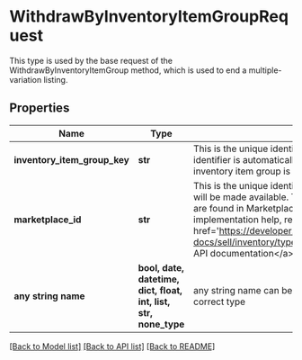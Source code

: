 # WithdrawByInventoryItemGroupRequest

This type is used by the base request of the WithdrawByInventoryItemGroup method, which is used to end a multiple-variation listing.

## Properties
Name | Type | Description | Notes
------------ | ------------- | ------------- | -------------
**inventory_item_group_key** | **str** | This is the unique identifier of the inventory item group. This identifier is automatically generated by eBay once an inventory item group is created. This field is required. | [optional] 
**marketplace_id** | **str** | This is the unique identifier of the eBay site for which the offer will be made available. The marketPlaceId enumeration values are found in MarketplaceIdEnum. This field is required. For implementation help, refer to &lt;a href&#x3D;&#39;https://developer.ebay.com/api-docs/sell/inventory/types/slr:MarketplaceEnum&#39;&gt;eBay API documentation&lt;/a&gt; | [optional] 
**any string name** | **bool, date, datetime, dict, float, int, list, str, none_type** | any string name can be used but the value must be the correct type | [optional]

[[Back to Model list]](../README.md#documentation-for-models) [[Back to API list]](../README.md#documentation-for-api-endpoints) [[Back to README]](../README.md)


